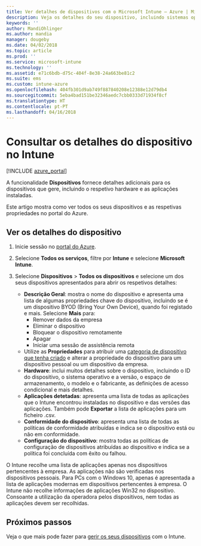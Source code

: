 ```yaml
---
title: Ver detalhes de dispositivos com o Microsoft Intune – Azure | Microsoft Docs
description: Veja os detalhes do seu dispositivo, incluindo sistemas operativos, espaço de armazenamento, fabricante e modelo. Obtenha uma lista de aplicações instaladas, verifique as políticas de conformidade e configure o TeamViewer com o Microsoft Intune no Azure. Semelhante a ver o inventário dos dispositivos que gere.
keywords: ''
author: MandiOhlinger
ms.author: mandia
manager: dougeby
ms.date: 04/02/2018
ms.topic: article
ms.prod: ''
ms.service: microsoft-intune
ms.technology: ''
ms.assetid: e71c6bdb-d75c-404f-8e38-24a663be81c2
ms.suite: ems
ms.custom: intune-azure
ms.openlocfilehash: 404fb301d9ab749f887840208e12388e12d79db4
ms.sourcegitcommit: 5eba4bad151be32346aedc7cbb0333d71934f8cf
ms.translationtype: HT
ms.contentlocale: pt-PT
ms.lasthandoff: 04/16/2018
---
```

# <a name="see-device-details-in-intune"></a>Consultar os detalhes do dispositivo no Intune

[!INCLUDE [azure_portal](./includes/azure_portal.md)]

A funcionalidade **Dispositivos** fornece detalhes adicionais para os dispositivos que gere, incluindo o respetivo hardware e as aplicações instaladas.

Este artigo mostra como ver todos os seus dispositivos e as respetivas propriedades no portal do Azure.

## <a name="view-the-device-details"></a>Ver os detalhes do dispositivo

1. Inicie sessão no [portal do Azure](https://portal.azure.com).
2. Selecione **Todos os serviços**, filtre por **Intune** e selecione **Microsoft Intune**.
3. Selecione **Dispositivos** > **Todos os dispositivos** e selecione um dos seus dispositivos apresentados para abrir os respetivos detalhes:

   - **Descrição Geral**: mostra o nome do dispositivo e apresenta uma lista de algumas propriedades chave do dispositivo, incluindo se é um dispositivo BYOD (Bring Your Own Device), quando foi registado e mais. Selecione **Mais** para:
     - Remover dados da empresa
     - Eliminar o dispositivo
     - Bloquear o dispositivo remotamente
     - Apagar
     - Iniciar uma sessão de assistência remota
   - Utilize as **Propriedades** para atribuir uma [categoria de dispositivo que tenha criado](device-group-mapping.md) e alterar a propriedade do dispositivo para um dispositivo pessoal ou um dispositivo da empresa.
   - **Hardware**: inclui muitos detalhes sobre o dispositivo, incluindo o ID do dispositivo, o sistema operativo e a versão, o espaço de armazenamento, o modelo e o fabricante, as definições de acesso condicional e mais detalhes.
   - **Aplicações detetadas**: apresenta uma lista de todas as aplicações que o Intune encontrou instaladas no dispositivo e das versões das aplicações. Também pode **Exportar** a lista de aplicações para um ficheiro .csv.
   - **Conformidade do dispositivo**: apresenta uma lista de todas as políticas de conformidade atribuídas e indica se o dispositivo está ou não em conformidade.
   - **Configuração do dispositivo**: mostra todas as políticas de configuração de dispositivos atribuídas ao dispositivo e indica se a política foi concluída com êxito ou falhou.

O Intune recolhe uma lista de aplicações apenas nos dispositivos pertencentes à empresa. As aplicações não são verificadas nos dispositivos pessoais. Para PCs com o Windows 10, apenas é apresentada a lista de aplicações modernas em dispositivos pertencentes à empresa. O Intune não recolhe informações de aplicações Win32 no dispositivo. Consoante a utilização da operadora pelos dispositivos, nem todas as aplicações devem ser recolhidas.

## <a name="next-steps"></a>Próximos passos
Veja o que mais pode fazer para [gerir os seus dispositivos](device-management.md) com o Intune.